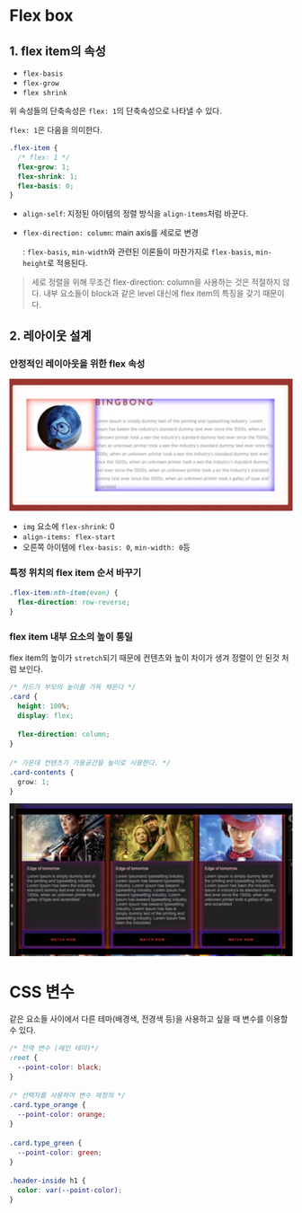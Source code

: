 # Flex box

## 1. flex item의 속성

- `flex-basis`
- `flex-grow`
- `flex shrink`

위 속성들의 단축속성은 `flex: 1`의 단축속성으로 나타낼 수 있다.

`flex: 1`은 다음을 의미한다.

```css
.flex-item {
  /* flex: 1 */
  flex-grow: 1;
  flex-shrink: 1;
  flex-basis: 0;
}
```

- `align-self`: 지정된 아이템의 정렬 방식을 `align-items`처럼 바꾼다.

- `flex-direction: column`: main axis를 세로로 변경

  : `flex-basis`, `min-width`와 관련된 이론들이 마찬가지로 `flex-basis`, `min-height`로 적용된다.

> 세로 정렬을 위해 무조건 flex-direction: column을 사용하는 것은 적절하지 않다. 내부 요소들이 block과 같은 level 대신에 flex item의 특징을 갖기 때문이다.

## 2. 레아이웃 설계

### 안정적인 레이아웃을 위한 flex 속성

![alt text](image-1.png)

- `img` 요소에 `flex-shrink`: 0
- `align-items: flex-start`
- 오른쪽 아이템에 `flex-basis: 0`, `min-width: 0`등

### 특정 위치의 flex item 순서 바꾸기

```css
.flex-item:nth-item(even) {
  flex-direction: row-reverse;
}
```

### flex item 내부 요소의 높이 통일

flex item의 높이가 `stretch`되기 때문에 컨텐츠와 높이 차이가 생겨 정렬이 안 된것 처럼 보인다.

```css
/* 카드가 부모의 높이를 가득 채운다 */
.card {
  height: 100%;
  display: flex;

  flex-direction: column;
}

/* 가운데 컨텐츠가 가용공간을 높이로 사용한다. */
.card-contents {
  grow: 1;
}
```

![alt text](<스크린샷 2024-08-12 113312.png>)

# CSS 변수

같은 요소들 사이에서 다른 테마(배경색, 전경색 등)을 사용하고 싶을 때 변수를 이용할 수 있다.

```css
/* 전역 변수 (메인 테마)*/
:root {
  --point-color: black;
}

/* 선택자를 사용하여 변수 재정의 */
.card.type_orange {
  --point-color: orange;
}

.card.type_green {
  --point-color: green;
}

.header-inside h1 {
  color: var(--point-color);
}
```
